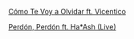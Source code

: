
[Cómo Te Voy a Olvidar ft. Vicentico](https://www.youtube.com/watch?v=Qx1isgwJpM8)

[Perdón, Perdón ft. Ha*Ash (Live)](https://www.youtube.com/watch?v=xUI3UjyAvzo)
